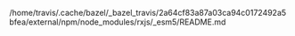/home/travis/.cache/bazel/_bazel_travis/2a64cf83a87a03ca94c0172492a5bfea/external/npm/node_modules/rxjs/_esm5/README.md